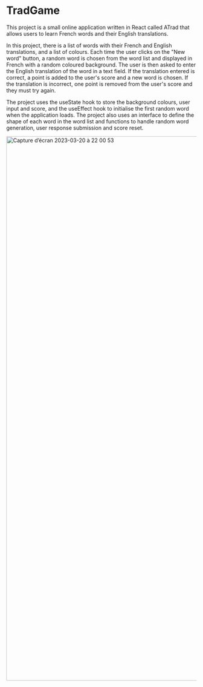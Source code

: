 # TradGame
This project is a small online application written in React called ATrad that allows users to learn French words and their English translations.

In this project, there is a list of words with their French and English translations, and a list of colours. Each time the user clicks on the "New word" button, a random word is chosen from the word list and displayed in French with a random coloured background. The user is then asked to enter the English translation of the word in a text field. If the translation entered is correct, a point is added to the user's score and a new word is chosen. If the translation is incorrect, one point is removed from the user's score and they must try again.

The project uses the useState hook to store the background colours, user input and score, and the useEffect hook to initialise the first random word when the application loads. The project also uses an interface to define the shape of each word in the word list and functions to handle random word generation, user response submission and score reset.

<img width="1440" alt="Capture d’écran 2023-03-20 à 22 00 53" src="https://user-images.githubusercontent.com/119426862/226464905-ebf14623-b7f8-418b-93f5-e92ab2eb3a58.png">

